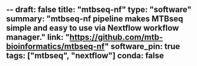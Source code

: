 --
draft: false
title: "mtbseq-nf"
type: "software"
summary: "mtbseq-nf pipeline makes MTBseq simple and easy to use via Nextflow workflow manager."
link: "https://github.com/mtb-bioinformatics/mtbseq-nf"
software_pin: true
tags: ["mtbseq", "nextflow"]
conda: false
---
